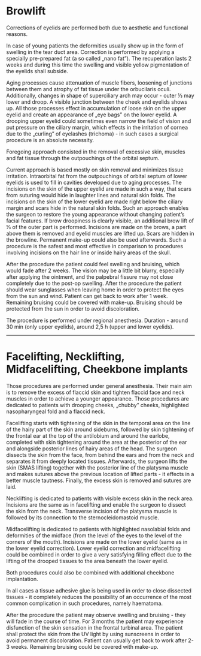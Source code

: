 # Browlift

Corrections of eyelids are performed both due to aesthetic and functional reasons.

In case of young patients the deformities usually show up in the form of swelling in the tear duct area. Correction is performed by applying a specially pre-prepared fat (a so called „nano fat”). The recuperation lasts 2 weeks and during this time the swelling and visible yellow pigmentation of the eyelids shall subside.

Aging processes cause attenuation of muscle fibers, loosening of junctions between them and atrophy of fat tissue under the orbucilaris oculi. Additionally, changes in shape of superciliary arch may occur - outer ⅓ may lower and droop. A visible junction between the cheek and eyelids shows up. All those processes effect in accumulation of loose skin on the upper eyelid and create an appearance of „eye bags” on the lower eyelid. A drooping upper eyelid could sometimes even narrow the field of vision and put pressure on the ciliary margin, which effects in the irritation of cornea due to the „curling” of eyelashes (trichoma) - in such cases a surgical procedure is an absolute necessity.

Foregoing approach consisted in the removal of excessive skin, muscles and fat tissue through the outpouchings of the orbital septum.

Current approach is based mostly on skin removal and minimizes tissue irritation. Intraorbital fat from the outpouchings of orbital septum of lower eyelids is used to fill in cavities developed due to aging processes. The incisions on the skin of the upper eyelid are made in such a way, that scars from suturing would hide in laughter lines and natural skin folds. The incisions on the skin of the lower eyelid are made right below the ciliary margin and scars hide in the natural skin folds. Such an approach enables the surgeon to restore the young appearance without changing patient’s facial features. If brow droopiness is clearly visible, an additional brow lift of ⅓ of the outer part is performed. Incisions are made on the brows, a part above them is removed and eyelid muscles are lifted up. Scars are hidden in the browline. Permanent make-up could also be used afterwards. Such a procedure is the safest and most effective in comparison to procedures involving incisions on the hair line or inside hairy areas of the skull.

After the procedure the patient could feel swelling and bruising, which would fade after 2 weeks. The vision may be a little bit blurry, especially after applying the ointment, and the palpebral fissure may not close completely due to the post-op swelling. After the procedure the patient should wear sunglasses when leaving home in order to protect the eyes from the sun and wind. Patient can get back to work after 1 week. Remaining bruising could be covered with make-up. Bruising should be protected from the sun in order to avoid discoloration.

The procedure is performed under regional anesthesia. Duration - around 30 min (only upper eyelids), around 2,5 h (upper and lower eyelids).

<hr>

# Facelifting, Necklifting, Midfacelifting, Cheekbone implants

Those procedures are performed under general anesthesia. Their main aim is to remove the excess of flaccid skin and tighten flaccid face and neck muscles in order to achieve a younger appearance. Those procedures are dedicated to patients with drooping cheeks, „chubby” cheeks, highlighted nasopharyngeal fold and a flaccid neck.

Facelifting starts with tightening of the skin in the temporal area on the line of the hairy part of the skin around sideburns, followed by skin tightening of the frontal ear at the top of the antilobium and around the earlobe, completed with skin tightening around the area at the posterior of the ear and alongside posterior lines of hairy areas of the head. The surgeon dissects the skin from the face, from behind the ears and from the neck and separates it from deeply located tissues. Afterwards, the surgeon lifts the skin (SMAS lifting) together with the posterior line of the platysma muscle and makes sutures above the previous location of lifted parts - it effects in a better muscle tautness. Finally, the excess skin is removed and sutures are laid.

Necklifting is dedicated to patients with visible excess skin in the neck area. Incisions are the same as in facelifting and enable the surgeon to dissect the skin from the neck. Transverse incision of the platysma muscle is followed by its connection to the sternocleidomastoid muscle.

Midfacelifting is dedicated to patients with highlighted nasolabial folds and deformities of the midface (from the level of the eyes to the level of the corners of the mouth). Incisions are made on the lower eyelid (same as in the lower eyelid correction). Lower eyelid correction and midfacelifting could be combined in order to give a very satisfying filling effect due to the lifting of the drooped tissues to the area beneath the lower eyelid.

Both procedures could also be combined with additional cheekbone implantation.

In all cases a tissue adhesive glue is being used in order to close dissected tissues - it completely reduces the possibility of an occurrence of the most common complication in such procedures, namely haematoma.

After the procedure the patient may observe swelling and bruising - they will fade in the course of time. For 3 months the patient may experience disfunction of the skin sensation in the frontal turbinal area. The patient shall protect the skin from the UV light by using sunscreens in order to avoid permanent discoloration. Patient can usually get back to work after 2-3 weeks. Remaining bruising could be covered with make-up.
